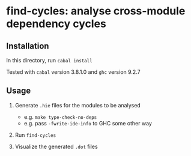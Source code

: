 find-cycles: analyse cross-module dependency cycles
===================================================

Installation
------------

In this directory, run `cabal install`

Tested with `cabal` version 3.8.1.0 and `ghc` version 9.2.7

Usage
-----

1. Generate `.hie` files for the modules to be analysed
    * e.g. `make type-check-no-deps`
    * e.g. pass `-fwrite-ide-info` to GHC some other way

2. Run `find-cycles`

3. Visualize the generated `.dot` files
